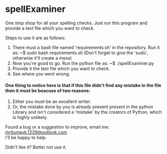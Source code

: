 # spellExaminer

One stop shop for all your spelling checks. Just run this program and provide a text file which you want to check.

Steps to use it are as follows:

1. There must a bash file named 'requirements.sh' in the repository. Run it as: ~$ sudo bash requirements.sh (Don't forget to give the 'sudo', otherwise it'll create a mess)
2. Now you're good to go. Run the python file as: ~$ ./spellExaminer.py
3. Provide it the text file which you want to check.
4. See where you went wrong.

#### One thing to notice here is that if this file didn't find any mistake in the file then it must be beacuse of two reasons:
1. Either you must be an excellent writer.
2. Or, the mistake done by you is already present present in the python Library and isn't considered a 'mistake' by the creators of Python, which is highly unlikely.

Found a bug or a suggestion to improve, email me: mritunjayk.1229@outlook.com     
I'll be happy to help.

Didn't like it? Better not use it. 
